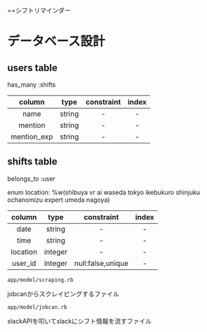 ==シフトリマインダー

# データベース設計
## users table
has_many :shifts

|column|type|constraint|index|
|:---:|:---:|:---:|:---:|
|name|string|-|-|
|mention|string|-|-|
|mention_exp|string|-|-|

## shifts table
belongs_to :user

enum location: %w(shibuya vr ai waseda tokyo ikebukuro shinjuku ochanomizu expert umeda nagoya)

|column|type|constraint|index|
|:---:|:---:|:---:|:---:|
|date|string|-|-|
|time|string|-|-|
|location|integer|-|-|
|user_id|integer|null:false,unique|-|


```
app/model/scraping.rb
```
jobcanからスクレイピングするファイル

```
app/model/jobcan.rb
```
slackAPIを叩いてslackにシフト情報を流すファイル
